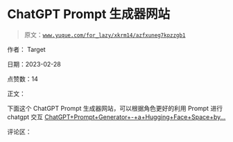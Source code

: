 # ChatGPT Prompt 生成器网站

> 原文：[`www.yuque.com/for_lazy/xkrm14/azfxuneg7kpzzgb1`](https://www.yuque.com/for_lazy/xkrm14/azfxuneg7kpzzgb1)

作者： Target 

日期：2023-02-28 

点赞数：14 

正文： 

下面这个 ChatGPT Prompt 生成器网站，可以根据角色更好的利用 Prompt 进行 chatgpt 交互 [ChatGPT+Prompt+Generator+-+a+Hugging+Face+Space+by...](https://huggingface.co/spaces/merve/ChatGPT-prompt-generator) 

评论区： 

